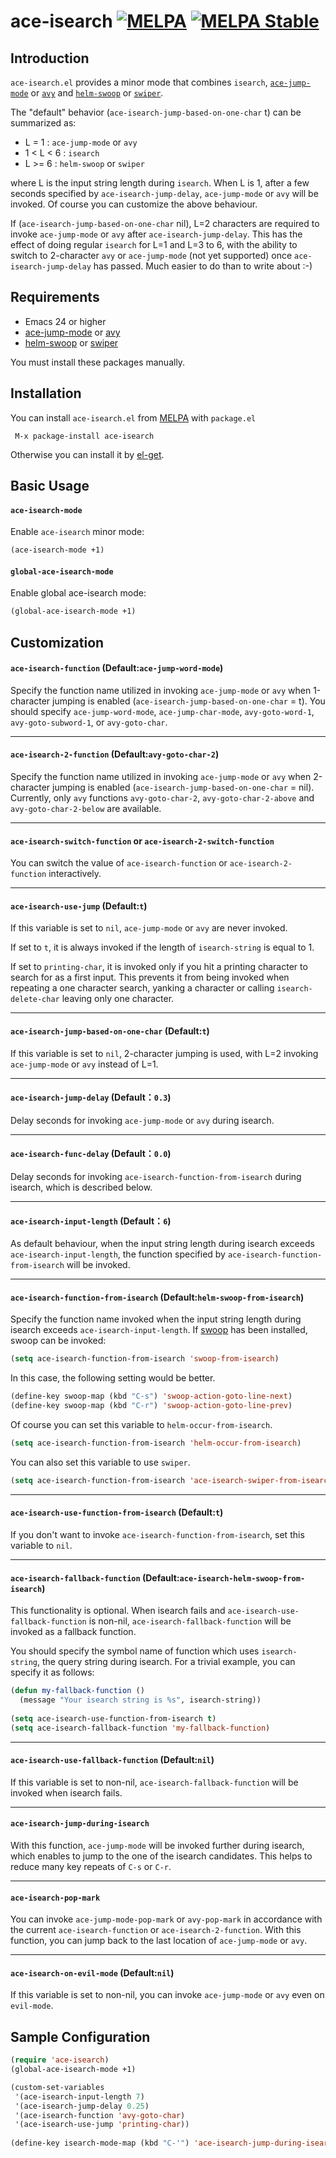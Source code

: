 ace-isearch [![MELPA](http://melpa.org/packages/ace-isearch-badge.svg)](http://melpa.org/#/ace-isearch) [![MELPA Stable](http://stable.melpa.org/packages/ace-isearch-badge.svg)](http://stable.melpa.org/#/ace-isearch)
===========

## Introduction
`ace-isearch.el` provides a minor mode that combines `isearch`,  [`ace-jump-mode`](https://github.com/winterTTr/ace-jump-mode) or
[`avy`](https://github.com/abo-abo/avy) and
[`helm-swoop`](https://github.com/ShingoFukuyama/helm-swoop) or [`swiper`](https://github.com/abo-abo/swiper/).

The "default" behavior (`ace-isearch-jump-based-on-one-char` t) can be summarized as:
- L = 1     : `ace-jump-mode` or `avy`
- 1 < L < 6 : `isearch`
- L >= 6    : `helm-swoop` or `swiper`

where L is the input string length during `isearch`.  When L is 1, after a
few seconds specified by `ace-isearch-jump-delay`, `ace-jump-mode` or `avy` will
be invoked. Of course you can customize the above behaviour.

If (`ace-isearch-jump-based-on-one-char` nil), L=2 characters are required to
invoke `ace-jump-mode` or `avy` after `ace-isearch-jump-delay`. This has the effect
of doing regular `isearch` for L=1 and L=3 to 6, with the ability to switch to
2-character `avy` or `ace-jump-mode` (not yet supported) once `ace-isearch-jump-delay`
has passed. Much easier to do than to write about :-)

## Requirements

* Emacs 24 or higher
* [ace-jump-mode](https://github.com/winterTTr/ace-jump-mode) or [avy](https://github.com/abo-abo/avy)
* [helm-swoop](https://github.com/ShingoFukuyama/helm-swoop) or [swiper](https://github.com/abo-abo/swiper/)

You must install these packages manually.

## Installation

You can install `ace-isearch.el` from [MELPA](http://melpa.org/#/ace-isearch) with `package.el`

```
 M-x package-install ace-isearch
```

Otherwise you can install it by [el-get](https://github.com/dimitri/el-get/blob/master/recipes/ace-isearch.rcp).

## Basic Usage

#### `ace-isearch-mode`

Enable `ace-isearch` minor mode:

```lisp
(ace-isearch-mode +1)
```

#### `global-ace-isearch-mode`

Enable global ace-isearch mode:

```lisp
(global-ace-isearch-mode +1)
```

## Customization

#### `ace-isearch-function` (Default:`ace-jump-word-mode`)
Specify the function name utilized in invoking `ace-jump-mode` or `avy`
when 1-character jumping is enabled (`ace-isearch-jump-based-on-one-char` = t).
You should specify `ace-jump-word-mode`, `ace-jump-char-mode`, 
`avy-goto-word-1`, `avy-goto-subword-1`, or `avy-goto-char`.

---

#### `ace-isearch-2-function` (Default:`avy-goto-char-2`)
Specify the function name utilized in invoking `ace-jump-mode` or `avy`
when 2-character jumping is enabled (`ace-isearch-jump-based-on-one-char` = nil).
Currently, only `avy` functions `avy-goto-char-2`, `avy-goto-char-2-above` and
`avy-goto-char-2-below` are available.

---

#### `ace-isearch-switch-function` or `ace-isearch-2-switch-function`
You can switch the value of `ace-isearch-function` or `ace-isearch-2-function`
interactively.

---

#### `ace-isearch-use-jump` (Default:`t`)
If this variable is set to `nil`, `ace-jump-mode` or `avy` are never invoked.

If set to `t`, it is always invoked if the length of `isearch-string` is equal to 1.

If set to `printing-char`, it is invoked only if you hit a printing character to search for as a first input.
This prevents it from being invoked when repeating a one character search, yanking a character or calling
`isearch-delete-char` leaving only one character.

---

#### `ace-isearch-jump-based-on-one-char` (Default:`t`)
If this variable is set to `nil`, 2-character jumping is used, with L=2 invoking `ace-jump-mode` or `avy` instead of L=1.

---

#### `ace-isearch-jump-delay` (Default：`0.3`)
Delay seconds for invoking `ace-jump-mode` or `avy` during isearch.

---

#### `ace-isearch-func-delay` (Default：`0.0`)
Delay seconds for invoking `ace-isearch-function-from-isearch` during isearch, which is described below.

---

#### `ace-isearch-input-length` (Default：`6`)
As default behaviour, when the input string length during isearch exceeds `ace-isearch-input-length`,
the function specified by `ace-isearch-function-from-isearch` will be invoked.

---

#### `ace-isearch-function-from-isearch` (Default:`helm-swoop-from-isearch`)
Specify the function name invoked when the input string length during isearch exceeds `ace-isearch-input-length`.
If [swoop](https://github.com/ShingoFukuyama/emacs-swoop) has been installed, swoop can be invoked:

```el
(setq ace-isearch-function-from-isearch 'swoop-from-isearch)
```

In this case, the following setting would be better.

```el
(define-key swoop-map (kbd "C-s") 'swoop-action-goto-line-next)
(define-key swoop-map (kbd "C-r") 'swoop-action-goto-line-prev)
```

Of course you can set this variable to `helm-occur-from-isearch`.

```el
(setq ace-isearch-function-from-isearch 'helm-occur-from-isearch)
```

You can also set this variable to use `swiper`.

```el
(setq ace-isearch-function-from-isearch 'ace-isearch-swiper-from-isearch)
```

---

#### `ace-isearch-use-function-from-isearch` (Default:`t`)
If you don't want to invoke `ace-isearch-function-from-isearch`, set this variable to `nil`.

---

#### `ace-isearch-fallback-function`  (Default:`ace-isearch-helm-swoop-from-isearch`)
This functionality is optional.
When isearch fails and `ace-isearch-use-fallback-function` is non-nil,
`ace-isearch-fallback-function` will be invoked as a fallback function.

You should specify the symbol name of function which uses `isearch-string`, the query string during isearch.
For a trivial example, you can specify it as follows:

```el
(defun my-fallback-function ()
  (message "Your isearch string is %s", isearch-string))
  
(setq ace-isearch-use-function-from-isearch t)
(setq ace-isearch-fallback-function 'my-fallback-function)
```


---

#### `ace-isearch-use-fallback-function`  (Default:`nil`)
If this variable is set to non-nil, `ace-isearch-fallback-function` will be invoked
when isearch fails.

---

#### `ace-isearch-jump-during-isearch`
With this function, `ace-jump-mode` will be invoked further during isearch, which enables to jump to the one of the isearch candidates.
This helps to reduce many key repeats of `C-s` or `C-r`.

---

#### `ace-isearch-pop-mark`
You can invoke `ace-jump-mode-pop-mark` or `avy-pop-mark` in accordance with the current `ace-isearch-function` or `ace-isearch-2-function`. With this function, you can jump back to the last location of `ace-jump-mode` or `avy`.

---

#### `ace-isearch-on-evil-mode`  (Default:`nil`)
If this variable is set to non-nil, you can invoke `ace-jump-mode` or `avy` even on `evil-mode`.


## Sample Configuration
```el
(require 'ace-isearch)
(global-ace-isearch-mode +1)

(custom-set-variables
 '(ace-isearch-input-length 7)
 '(ace-isearch-jump-delay 0.25)
 '(ace-isearch-function 'avy-goto-char)
 '(ace-isearch-use-jump 'printing-char))
 
(define-key isearch-mode-map (kbd "C-'") 'ace-isearch-jump-during-isearch)
```
